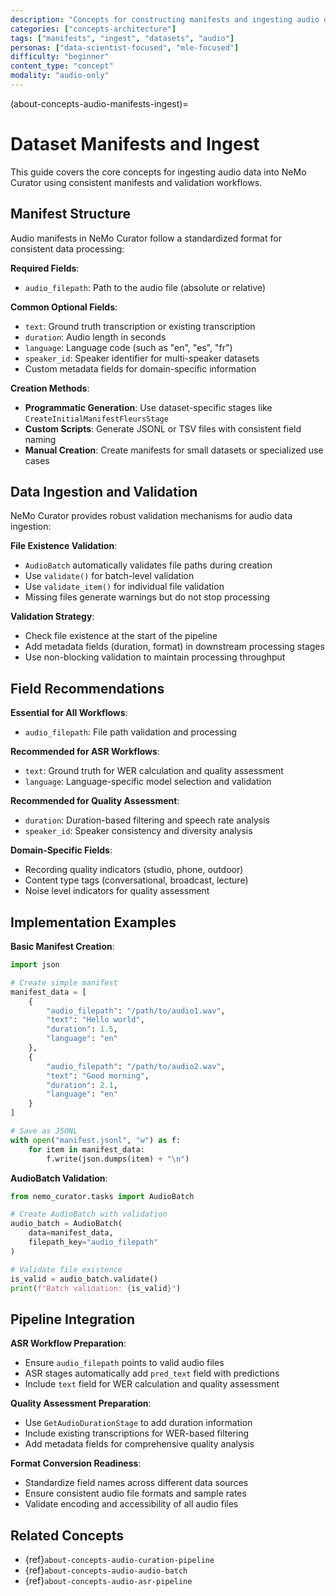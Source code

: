```yaml
---
description: "Concepts for constructing manifests and ingesting audio datasets in NeMo Curator"
categories: ["concepts-architecture"]
tags: ["manifests", "ingest", "datasets", "audio"]
personas: ["data-scientist-focused", "mle-focused"]
difficulty: "beginner"
content_type: "concept"
modality: "audio-only"
---
```


(about-concepts-audio-manifests-ingest)=

# Dataset Manifests and Ingest

This guide covers the core concepts for ingesting audio data into NeMo Curator using consistent manifests and validation workflows.

## Manifest Structure

Audio manifests in NeMo Curator follow a standardized format for consistent data processing:

**Required Fields**:

- `audio_filepath`: Path to the audio file (absolute or relative)

**Common Optional Fields**:

- `text`: Ground truth transcription or existing transcription
- `duration`: Audio length in seconds
- `language`: Language code (such as "en", "es", "fr")
- `speaker_id`: Speaker identifier for multi-speaker datasets
- Custom metadata fields for domain-specific information

**Creation Methods**:

- **Programmatic Generation**: Use dataset-specific stages like `CreateInitialManifestFleursStage`
- **Custom Scripts**: Generate JSONL or TSV files with consistent field naming
- **Manual Creation**: Create manifests for small datasets or specialized use cases

## Data Ingestion and Validation

NeMo Curator provides robust validation mechanisms for audio data ingestion:

**File Existence Validation**:

- `AudioBatch` automatically validates file paths during creation
- Use `validate()` for batch-level validation
- Use `validate_item()` for individual file validation
- Missing files generate warnings but do not stop processing

**Validation Strategy**:

- Check file existence at the start of the pipeline
- Add metadata fields (duration, format) in downstream processing stages
- Use non-blocking validation to maintain processing throughput

## Field Recommendations

**Essential for All Workflows**:

- `audio_filepath`: File path validation and processing

**Recommended for ASR Workflows**:

- `text`: Ground truth for WER calculation and quality assessment
- `language`: Language-specific model selection and validation

**Recommended for Quality Assessment**:

- `duration`: Duration-based filtering and speech rate analysis
- `speaker_id`: Speaker consistency and diversity analysis

**Domain-Specific Fields**:

- Recording quality indicators (studio, phone, outdoor)
- Content type tags (conversational, broadcast, lecture)
- Noise level indicators for quality assessment

## Implementation Examples

**Basic Manifest Creation**:

```python
import json

# Create simple manifest
manifest_data = [
    {
        "audio_filepath": "/path/to/audio1.wav",
        "text": "Hello world",
        "duration": 1.5,
        "language": "en"
    },
    {
        "audio_filepath": "/path/to/audio2.wav", 
        "text": "Good morning",
        "duration": 2.1,
        "language": "en"
    }
]

# Save as JSONL
with open("manifest.jsonl", "w") as f:
    for item in manifest_data:
        f.write(json.dumps(item) + "\n")
```

**AudioBatch Validation**:

```python
from nemo_curator.tasks import AudioBatch

# Create AudioBatch with validation
audio_batch = AudioBatch(
    data=manifest_data,
    filepath_key="audio_filepath"
)

# Validate file existence
is_valid = audio_batch.validate()
print(f"Batch validation: {is_valid}")
```

## Pipeline Integration

**ASR Workflow Preparation**:

- Ensure `audio_filepath` points to valid audio files
- ASR stages automatically add `pred_text` field with predictions
- Include `text` field for WER calculation and quality assessment

**Quality Assessment Preparation**:

- Use `GetAudioDurationStage` to add duration information
- Include existing transcriptions for WER-based filtering
- Add metadata fields for comprehensive quality analysis

**Format Conversion Readiness**:

- Standardize field names across different data sources
- Ensure consistent audio file formats and sample rates
- Validate encoding and accessibility of all audio files

## Related Concepts

- {ref}`about-concepts-audio-curation-pipeline`
- {ref}`about-concepts-audio-audio-batch`
- {ref}`about-concepts-audio-asr-pipeline`

